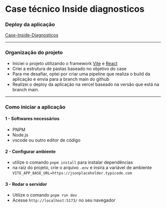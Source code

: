 # Case técnico Inside diagnosticos

### Deploy da aplicação

[Case-Inside-Diagnosticos](https://inside-diagnosticos-case.vercel.app/)

---

### Organização do projeto

- Iniciei o projeto utilizando o framework [Vite](https://vitejs.dev/config/) e [React](https://reactjs.org/)
- Criei a estrutura de pastas baseado no objetivo do case
- Para me desafiar, optei por criar uma pipeline que realiza o build da aplicação e envia para a branch main do github
- Realizei o deploy da aplicação na vercel baseado na versão que está na branch main.

---

### Como iniciar a aplicação

#### 1 - Softwares necessários

- PNPM
- Node.js
- vscode ou outro editor de código

#### 2 - Configurar ambiente

- utilize o comando `pnpm install` para instalar dependências
- na raiz do projeto, crie o arquivo `.env` e insira a variável de ambiente `VITE_APP_BASE_URL=https://jsonplaceholder.typicode.com`

#### 3 - Rodar o servidor

- Utilize o comando `pnpm run dev`
- Acesse `http://localhost:5173/` no seu navegador
